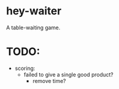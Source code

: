 # hey-waiter
A table-waiting game.

# TODO:

- scoring:
	- failed to give a single good product?
		- remove time?
